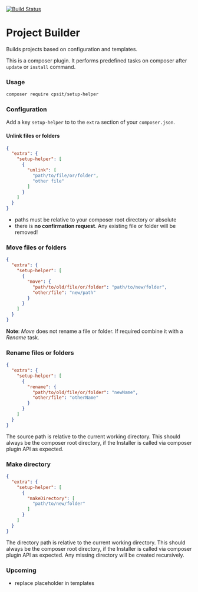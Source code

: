 [![Build Status](https://travis-ci.org/CPS-IT/setup-helper.svg?branch=master)](https://travis-ci.org/CPS-IT/setup-helper)

Project Builder
===============

Builds projects based on configuration and templates.

This is a composer plugin. It performs predefined tasks on composer after `update` or `install` command.

### Usage
```bash
composer require cpsit/setup-helper
```

### Configuration

Add a key `setup-helper` to to the `extra` section of your `composer.json`.

#### Unlink files or folders
```json
{
  "extra": {
    "setup-helper": [
      {
        "unlink": [
          "path/to/file/or/folder",
          "other file"
        ]
      }
    ]
  }
}
```

* paths must be relative to your composer root directory or absolute
* there is **no confirmation request**. Any existing file or folder will be removed!


### Move files or folders
```json
{
  "extra": {
    "setup-helper": [
      {
        "move": {
          "path/to/old/file/or/folder": "path/to/new/folder",
          "other/file": "new/path"
        }
      }
    ]
  }
}
```
**Note**: _Move_ does not rename a file or folder. If required combine it with a _Rename_ task. 

### Rename files or folders
```json
{
  "extra": {
    "setup-helper": [
      {
        "rename": {
          "path/to/old/file/or/folder": "newName",
          "other/file": "otherName"
        }
      }
    ]
  }
}
```
The source path is relative to the current working directory. This should always be the composer root directory, if the Installer is called via composer plugin API as expected.

### Make directory
```json
{
  "extra": {
    "setup-helper": [
      {
        "makeDirectory": [
          "path/to/new/folder"
        ]
      }
    ]
  }
}
```
The directory path is relative to the current working directory. This should always be the composer root directory, if the Installer is called via composer plugin API as expected.
Any missing directory will be created recursively.

### Upcoming
* replace placeholder in templates
